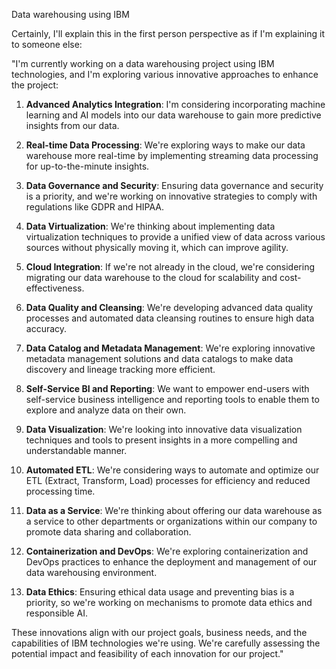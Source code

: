 Data warehousing using IBM

Certainly, I'll explain this in the first person perspective as if I'm explaining it to someone else:

"I'm currently working on a data warehousing project using IBM technologies, and I'm exploring various innovative approaches to enhance the project:

1. **Advanced Analytics Integration**: I'm considering incorporating machine learning and AI models into our data warehouse to gain more predictive insights from our data.

2. **Real-time Data Processing**: We're exploring ways to make our data warehouse more real-time by implementing streaming data processing for up-to-the-minute insights.

3. **Data Governance and Security**: Ensuring data governance and security is a priority, and we're working on innovative strategies to comply with regulations like GDPR and HIPAA.

4. **Data Virtualization**: We're thinking about implementing data virtualization techniques to provide a unified view of data across various sources without physically moving it, which can improve agility.

5. **Cloud Integration**: If we're not already in the cloud, we're considering migrating our data warehouse to the cloud for scalability and cost-effectiveness.

6. **Data Quality and Cleansing**: We're developing advanced data quality processes and automated data cleansing routines to ensure high data accuracy.

7. **Data Catalog and Metadata Management**: We're exploring innovative metadata management solutions and data catalogs to make data discovery and lineage tracking more efficient.

8. **Self-Service BI and Reporting**: We want to empower end-users with self-service business intelligence and reporting tools to enable them to explore and analyze data on their own.

9. **Data Visualization**: We're looking into innovative data visualization techniques and tools to present insights in a more compelling and understandable manner.

10. **Automated ETL**: We're considering ways to automate and optimize our ETL (Extract, Transform, Load) processes for efficiency and reduced processing time.

11. **Data as a Service**: We're thinking about offering our data warehouse as a service to other departments or organizations within our company to promote data sharing and collaboration.

12. **Containerization and DevOps**: We're exploring containerization and DevOps practices to enhance the deployment and management of our data warehousing environment.

13. **Data Ethics**: Ensuring ethical data usage and preventing bias is a priority, so we're working on mechanisms to promote data ethics and responsible AI.

These innovations align with our project goals, business needs, and the capabilities of IBM technologies we're using. We're carefully assessing the potential impact and feasibility of each innovation for our project."

